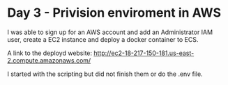 # Day 3 - Privision enviroment in AWS

I was able to sign up for an AWS account and add an Administrator IAM user, create a EC2 instance and deploy a docker container to ECS. 

A link to the deployd website: http://ec2-18-217-150-181.us-east-2.compute.amazonaws.com/

I started with the scripting but did not finish them or do the .env file. 